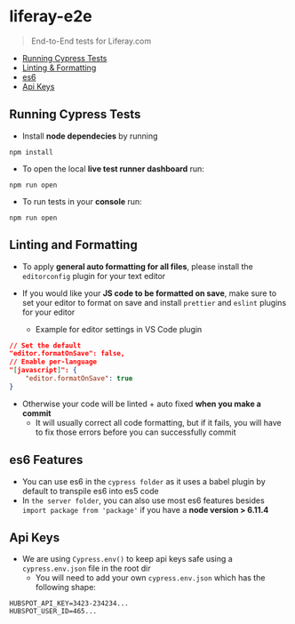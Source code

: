 # liferay-e2e

> End-to-End tests for Liferay.com

* [Running Cypress Tests](#running-cypress-tests)
* [Linting &amp; Formatting](#linting-and-formatting)
* [es6](#es6-features)
* [Api Keys](#api-keys)

## Running Cypress Tests

* Install **node dependecies** by running

```shell
npm install
```

* To open the local **live test runner dashboard** run:

```shell
npm run open
```

* To run tests in your **console** run:

```shell
npm run open
```

## Linting and Formatting

* To apply **general auto formatting for all files**, please install the `editorconfig` plugin for your text editor

* If you would like your **JS code to be formatted on save**, make sure to set your editor to format on save and install `prettier` and `eslint` plugins for your editor
	* Example for editor settings in VS Code plugin

```json
// Set the default
"editor.formatOnSave": false,
// Enable per-language
"[javascript]": {
    "editor.formatOnSave": true
}
```

* Otherwise your code will be linted + auto fixed **when you make a commit**
	* It will usually correct all code formatting, but if it fails, you will have to fix those errors before you can successfully commit

## es6 Features

* You can use es6 in the `cypress folder` as it uses a babel plugin by default to transpile es6 into es5 code
* In `the server folder`, you can also use most es6 features besides `import package from 'package'` if you have a **node version > 6.11.4**

## Api Keys

* We are using `Cypress.env()` to keep api keys safe using a `cypress.env.json` file in the root dir
	* You will need to add your own `cypress.env.json` which has the following shape:

```
HUBSPOT_API_KEY=3423-234234...
HUBSPOT_USER_ID=465...
```
